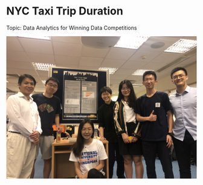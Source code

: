 # NYC Taxi Trip Duration

Topic: Data Analytics for Winning Data Competitions

![image](https://github.com/ZhitongXu/NUS/blob/main/Summer%20Workshop%202019/NYC%20Taxi%20Trip%20Duration/Group2.jpg)

